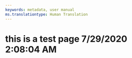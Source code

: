 ```yaml
---
keywords: metadata, user manual
ms.translationtype: Human Translation
---
```

# this is a test page 7/29/2020 2:08:04 AM